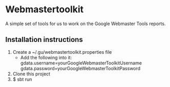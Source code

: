 # Webmastertoolkit

A simple set of tools for us to work on the Google Webmaster Tools reports.

## Installation instructions
1. Create a ~/.gu/webmastertoolkit.properties file
    * Add the following into it:
        gdata.username=yourGoogleWebmasterToolkitUsername
        gdata.password=yourGoogleWebmasterToolkitPassword
1. Clone this project
1. $ sbt run